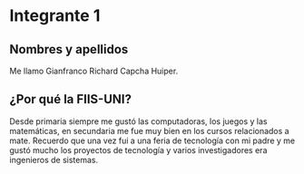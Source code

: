 # Integrante 1

## Nombres y apellidos
Me llamo Gianfranco Richard Capcha Huiper.
## ¿Por qué la FIIS-UNI?
Desde primaria siempre me gustó las computadoras, los juegos y las matemáticas, en secundaria me fue muy bien en los cursos relacionados a mate.
Recuerdo que una vez fui a una feria de tecnología con mi padre y me gustó mucho los proyectos de tecnología y varios investigadores era ingenieros de sistemas. 